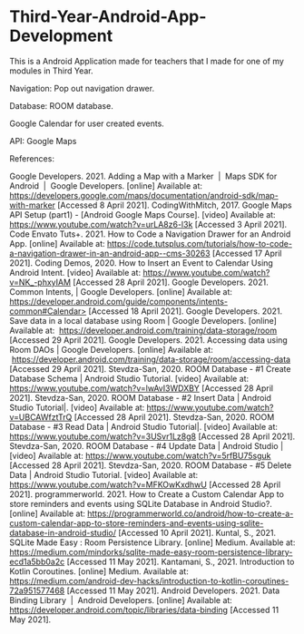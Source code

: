# Third-Year-Android-App-Development

This is a Android Application made for teachers that I made for one of my modules in Third Year. 

Navigation: Pop out navigation drawer.

Database: ROOM database.

Google Calendar for user created events. 

API: Google Maps





References: 

Google Developers. 2021. Adding a Map with a Marker  |  Maps SDK for Android  |  Google Developers. [online] Available at: <https://developers.google.com/maps/documentation/android-sdk/map-with-marker> [Accessed 8 April 2021].
CodingWithMitch, 2017. Google Maps API Setup (part1) - [Android Google Maps Course]. [video] Available at: <https://www.youtube.com/watch?v=urLA8z6-l3k> [Accessed 3 April 2021].
Code Envato Tuts+. 2021. How to Code a Navigation Drawer for an Android App. [online] Available at: <https://code.tutsplus.com/tutorials/how-to-code-a-navigation-drawer-in-an-android-app--cms-30263> [Accessed 17 April 2021].
Coding Demos, 2020. How to Insert an Event to Calendar Using Android Intent. [video] Available at: <https://www.youtube.com/watch?v=NK_-phxyIAM> [Accessed 28 April 2021].
Google Developers. 2021. Common Intents, | Google Developers. [online] Available at: https://developer.android.com/guide/components/intents-common#Calendar> [Accessed 18 April 2021].
Google Developers. 2021. Save data in a local database using Room | Google Developers. [online] Available at:  <https://developer.android.com/training/data-storage/room> [Accessed 29 April 2021].
Google Developers. 2021. Accessing data using Room DAOs | Google Developers. [online] Available at:  <https://developer.android.com/training/data-storage/room/accessing-data> [Accessed 29 April 2021].
Stevdza-San, 2020. ROOM Database - #1 Create Database Schema | Android Studio Tutorial. [video] Available at: <https://www.youtube.com/watch?v=lwAvI3WDXBY> [Accessed 28 April 2021].
Stevdza-San, 2020. ROOM Database - #2 Insert Data | Android Studio Tutorial|. [video] Available at: <https://www.youtube.com/watch?v=UBCAWfztTrQ> [Accessed 28 April 2021].
Stevdza-San, 2020. ROOM Database - #3 Read Data | Android Studio Tutorial|. [video] Available at: <https://www.youtube.com/watch?v=3USvr1Lz8g8> [Accessed 28 April 2021].
Stevdza-San, 2020. ROOM Database - #4 Update Data | Android Studio | [video] Available at: <https://www.youtube.com/watch?v=5rfBU75sguk> [Accessed 28 April 2021].
Stevdza-San, 2020. ROOM Database - #5 Delete Data | Android Studio Tutorial. [video] Available at: <https://www.youtube.com/watch?v=MFKOwKxdhwU> [Accessed 28 April 2021].
programmerworld. 2021. How to Create a Custom Calendar App to store reminders and events using SQLite Database in Android Studio?. [online] Available at: <https://programmerworld.co/android/how-to-create-a-custom-calendar-app-to-store-reminders-and-events-using-sqlite-database-in-android-studio/> [Accessed 10 April 2021].
Kuntal, S., 2021. SQLite Made Easy : Room Persistence Library. [online] Medium. Available at: <https://medium.com/mindorks/sqlite-made-easy-room-persistence-library-ecd1a5bb0a2c> [Accessed 11 May 2021].
Kantamani, S., 2021. Introduction to Kotlin Coroutines. [online] Medium. Available at: <https://medium.com/android-dev-hacks/introduction-to-kotlin-coroutines-72a951577468> [Accessed 11 May 2021].
Android Developers. 2021. Data Binding Library  |  Android Developers. [online] Available at: <https://developer.android.com/topic/libraries/data-binding> [Accessed 11 May 2021].

